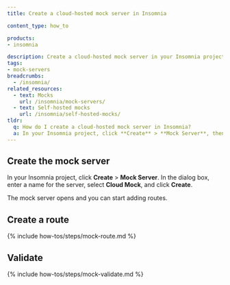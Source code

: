 ```yaml
---
title: Create a cloud-hosted mock server in Insomnia

content_type: how_to

products:
- insomnia

description: Create a cloud-hosted mock server in your Insomnia project by choosing the Cloud Mock option.
tags:
- mock-servers
breadcrumbs:
  - /insomnia/
related_resources:
  - text: Mocks
    url: /insomnia/mock-servers/
  - text: Self-hosted mocks
    url: /insomnia/self-hosted-mocks/
tldr:
  q: How do I create a cloud-hosted mock server in Insomnia?
  a: In your Insomnia project, click **Create** > **Mock Server**, then enter a name, select **Cloud Mock** and click **Create**. Once the server is created, click **New Mock Route** and configure the route.
---
```


## Create the mock server

In your Insomnia project, click **Create** > **Mock Server**. In the dialog box, enter a name for the server, select **Cloud Mock**, and click **Create**.

The mock server opens and you can start adding routes.

## Create a route

{% include how-tos/steps/mock-route.md %}

## Validate

{% include how-tos/steps/mock-validate.md %}